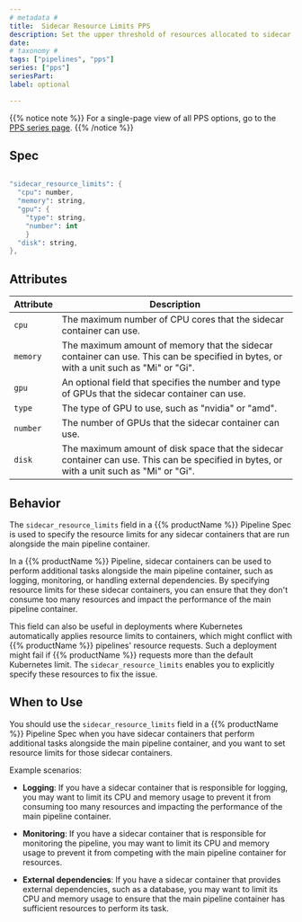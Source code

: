 ```yaml
---
# metadata # 
title:  Sidecar Resource Limits PPS
description: Set the upper threshold of resources allocated to sidecar containers.
date: 
# taxonomy #
tags: ["pipelines", "pps"]
series: ["pps"]
seriesPart: 
label: optional 

---
```


{{% notice note %}}
For a single-page view of all PPS options, go to the [PPS series page](/series/pps).
{{% /notice %}}

## Spec

```s

"sidecar_resource_limits": {
  "cpu": number,
  "memory": string,
  "gpu": {
    "type": string,
    "number": int
    }
  "disk": string,
},

```
## Attributes

| Attribute | Description   |
| - | - |
| `cpu`       | The maximum number of CPU cores that the sidecar container can use.                                                     |
| `memory`    | The maximum amount of memory that the sidecar container can use. This can be specified in bytes, or with a unit such as "Mi" or "Gi". |
| `gpu`       | An optional field that specifies the number and type of GPUs that the sidecar container can use.                          |
| `type`      | The type of GPU to use, such as "nvidia" or "amd".                                                                        |
| `number`    | The number of GPUs that the sidecar container can use.                                                                    |
| `disk`      | The maximum amount of disk space that the sidecar container can use. This can be specified in bytes, or with a unit such as "Mi" or "Gi". |


## Behavior 
The `sidecar_resource_limits` field in a {{% productName %}} Pipeline Spec is used to specify the resource limits for any sidecar containers that are run alongside the main pipeline container.

In a {{% productName %}} Pipeline, sidecar containers can be used to perform additional tasks alongside the main pipeline container, such as logging, monitoring, or handling external dependencies. By specifying resource limits for these sidecar containers, you can ensure that they don't consume too many resources and impact the performance of the main pipeline container.

This field can also be useful in deployments where Kubernetes automatically applies resource limits to containers, which might conflict with {{% productName %}} pipelines' resource requests. Such a deployment might fail if {{% productName %}} requests more than the default Kubernetes limit. The `sidecar_resource_limits` enables you to explicitly specify these resources to fix the issue.



## When to Use 

You should use the `sidecar_resource_limits` field in a {{% productName %}} Pipeline Spec when you have sidecar containers that perform additional tasks alongside the main pipeline container, and you want to set resource limits for those sidecar containers.

Example scenarios:

- **Logging**: If you have a sidecar container that is responsible for logging, you may want to limit its CPU and memory usage to prevent it from consuming too many resources and impacting the performance of the main pipeline container.

- **Monitoring**: If you have a sidecar container that is responsible for monitoring the pipeline, you may want to limit its CPU and memory usage to prevent it from competing with the main pipeline container for resources.

- **External dependencies**: If you have a sidecar container that provides external dependencies, such as a database, you may want to limit its CPU and memory usage to ensure that the main pipeline container has sufficient resources to perform its task.

